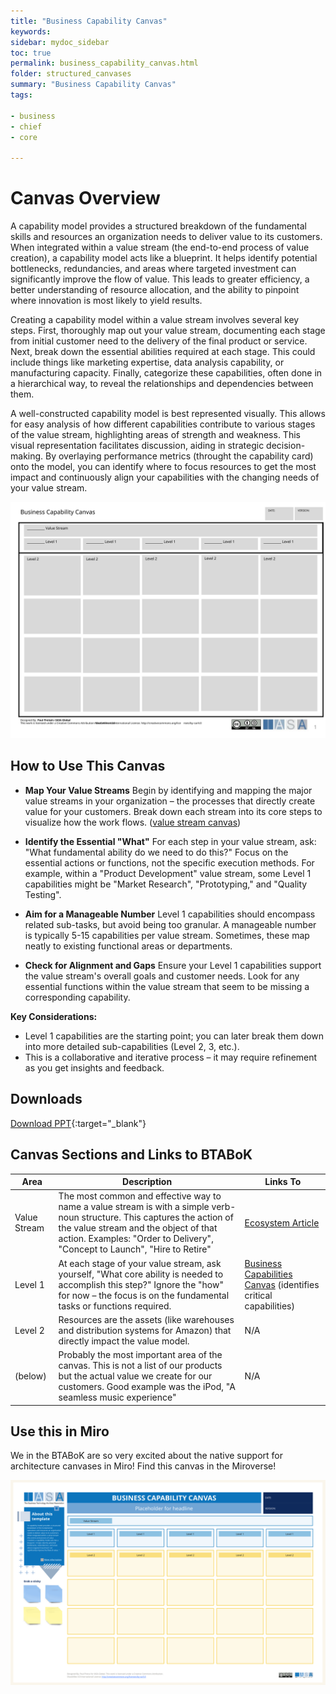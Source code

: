 ```yaml
---
title: "Business Capability Canvas"
keywords: 
sidebar: mydoc_sidebar
toc: true
permalink: business_capability_canvas.html
folder: structured_canvases
summary: "Business Capability Canvas"
tags: 

- business
- chief
- core

---
```


# Canvas Overview

A capability model provides a structured breakdown of the fundamental skills and resources an organization needs to deliver value to its customers. When integrated within a value stream (the end-to-end process of value creation), a capability model acts like a blueprint. It helps identify potential bottlenecks, redundancies, and areas where targeted investment can significantly improve the flow of value. This leads to greater efficiency, a better understanding of resource allocation, and the ability to pinpoint where innovation is most likely to yield results.

Creating a capability model within a value stream involves several key steps. First, thoroughly map out your value stream, documenting each stage from initial customer need to the delivery of the final product or service. Next, break down the essential abilities required at each stage. This could include things like marketing expertise, data analysis capability, or manufacturing capacity. Finally, categorize these capabilities, often done in a hierarchical way, to reveal the relationships and dependencies between them.

A well-constructed capability model is best represented visually. This allows for easy analysis of how different capabilities contribute to various stages of the value stream, highlighting areas of strength and weakness. This visual representation facilitates discussion, aiding in strategic decision-making. By overlaying performance metrics (throught the capability card) onto the model, you can identify where to focus resources to get the most impact and continuously align your capabilities with the changing needs of your value stream.

![image001](media/business_capability_canvas001.svg)

## How to Use This Canvas

- **Map Your Value Streams** Begin by identifying and mapping the major value streams in your organization – the processes that directly create value for your customers. Break down each stream into its core steps to visualize how the work flows. ([value stream canvas](value_stream_canvas.md))

- **Identify the Essential "What"** For each step in your value stream, ask: "What fundamental ability do we need to do this?" Focus on the essential actions or functions, not the specific execution methods. For example, within a "Product Development" value stream, some Level 1 capabilities might be "Market Research", "Prototyping," and "Quality Testing".

- **Aim for a Manageable Number** Level 1 capabilities should encompass related sub-tasks, but avoid being too granular. A manageable number is typically 5-15 capabilities per value stream. Sometimes, these map neatly to existing functional areas or departments.

- **Check for Alignment and Gaps** Ensure your Level 1 capabilities support the value stream's overall goals and customer needs. Look for any essential functions within the value stream that seem to be missing a corresponding capability.

**Key Considerations:**

- Level 1 capabilities are the starting point; you can later break them down into more detailed sub-capabilities (Level 2, 3, etc.).
- This is a collaborative and iterative process – it may require refinement as you get insights and feedback.

## Downloads

[Download PPT](media/ppt/business_capability_canvas.ppt){:target="_blank"}

## Canvas Sections and Links to BTABoK

| Area         | Description                                                                                                                                                                                                                                     | Links To                                                                                         |
| ------------ | ----------------------------------------------------------------------------------------------------------------------------------------------------------------------------------------------------------------------------------------------- | ------------------------------------------------------------------------------------------------ |
| Value Stream | The most common and effective way to name a value stream is with a simple verb-noun structure. This captures the action of the value stream and the object of that action. Examples: "Order to Delivery", "Concept to Launch", "Hire to Retire" | [Ecosystem Article](../engagement_model/ecosystem.md)                                            |
| Level 1      | At each stage of your value stream, ask yourself, "What core ability is needed to accomplish this step?" Ignore the "how" for now – the focus is on the fundamental tasks or functions required.                                                | [Business Capabilities Canvas](business_capability_canvas.md) (identifies critical capabilities) |
| Level 2      | Resources are the assets (like warehouses and distribution systems for Amazon) that directly impact the value model.                                                                                                                            | N/A                                                                                              |
| (below)      | Probably the most important area of the canvas. This is not a list of our products but the actual value we create for our customers. Good example was the iPod, "A seamless music experience"                                                   | N/A                                                                                              |

## Use this in Miro

We in the BTABoK are so very excited about the native support for architecture canvases in Miro! Find this canvas in the Miroverse!

![Screenshot 2024-03-28 at 10.37.55.png](../../media/d1f7dac5d39467058970311cfcde080991c11970.png)